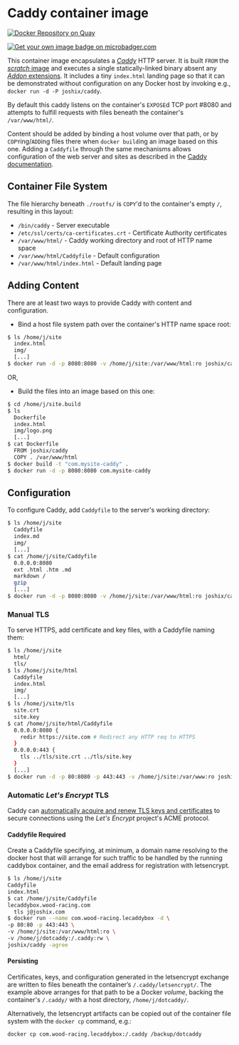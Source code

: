 # Caddy container image

[![Docker Repository on Quay](https://quay.io/repository/joshix/caddy/status "Docker Repository on Quay")][quay-joshix-caddy]

[![Get your own image badge on microbadger.com](https://images.microbadger.com/badges/image/joshix/caddy.svg "Container Layers")][microbadge]

This container image encapsulates a [*Caddy*][caddy] HTTP server. It is built `FROM` the [*scratch* image][scratchimg] and executes a single statically-linked binary absent any [*Addon* extensions][caddons]. It includes a tiny `index.html` landing page so that it can be demonstrated without configuration on any Docker host by invoking e.g., `docker run -d -P joshix/caddy`.

By default this caddy listens on the container's `EXPOSE`d TCP port #8080 and attempts to fulfill requests with files beneath the container's `/var/www/html/`.

Content should be added by binding a host volume over that path, or by `COPY`ing/`ADD`ing files there when `docker build`ing an image based on this one. Adding a `Caddyfile` through the same mechanisms allows configuration of the web server and sites as described in the [Caddy documentation][caddydocs].

## Container File System

The file hierarchy beneath `./rootfs/` is `COPY`'d to the container's empty `/`, resulting in this layout:

* `/bin/caddy` - Server executable
* `/etc/ssl/certs/ca-certificates.crt` - Certificate Authority certificates
* `/var/www/html/` - Caddy working directory and root of HTTP name space
* `/var/www/html/Caddyfile` - Default configuration
* `/var/www/html/index.html` - Default landing page

## Adding Content

There are at least two ways to provide Caddy with content and configuration.

* Bind a host file system path over the container's HTTP name space root:

```sh
$ ls /home/j/site
  index.html
  img/
  [...]
$ docker run -d -p 8080:8080 -v /home/j/site:/var/www/html:ro joshix/caddy
```

OR,

* Build the files into an image based on this one:

```sh
$ cd /home/j/site.build
$ ls
  Dockerfile
  index.html
  img/logo.png
  [...]
$ cat Dockerfile
  FROM joshix/caddy
  COPY . /var/www/html
$ docker build -t "com.mysite-caddy" .
$ docker run -d -p 8080:8080 com.mysite-caddy
```

## Configuration

To configure Caddy, add `Caddyfile` to the server's working directory:

```sh
$ ls /home/j/site
  Caddyfile
  index.md
  img/
  [...]
$ cat /home/j/site/Caddyfile
  0.0.0.0:8080
  ext .html .htm .md
  markdown /
  gzip
  [...]
$ docker run -d -p 8080:8080 -v /home/j/site:/var/www/html:ro joshix/caddy
```

### Manual TLS

To serve HTTPS, add certificate and key files, with a Caddyfile naming them:

```sh
$ ls /home/j/site
  html/
  tls/
$ ls /home/j/site/html
  Caddyfile
  index.html
  img/
  [...]
$ ls /home/j/site/tls
  site.crt
  site.key
$ cat /home/j/site/html/Caddyfile
  0.0.0.0:8080 {
    redir https://site.com # Redirect any HTTP req to HTTPS
  }
  0.0.0.0:443 {
    tls ../tls/site.crt ../tls/site.key
  }
  [...]
$ docker run -d -p 80:8080 -p 443:443 -v /home/j/site:/var/www:ro joshix/caddy
```

### Automatic *Let's Encrypt* TLS

Caddy can [automatically acquire and renew TLS keys and certificates][caddyautotls] to secure connections using the *Let's Encrypt* project's ACME protocol.

#### Caddyfile Required

Create a Caddyfile specifying, at minimum, a domain name resolving to the docker host that will arrange for such traffic to be handled by the running caddybox container, and the email address for registration with letsencrypt.

```sh
$ ls /home/j/site
Caddyfile
index.html
$ cat /home/j/site/Caddyfile
lecaddybox.wood-racing.com
  tls j@joshix.com
$ docker run --name com.wood-racing.lecaddybox -d \
-p 80:80 -p 443:443 \
-v /home/j/site:/var/www/html:ro \
-v /home/j/dotcaddy:/.caddy:rw \
joshix/caddy -agree
```

#### Persisting

Certificates, keys, and configuration generated in the letsencrypt exchange are written to files beneath the container’s `/.caddy/letsencrypt/`. The example above arranges for that path to be a Docker *volume*, backing the container's `/.caddy/` with a host directory, `/home/j/dotcaddy/`.

Alternatively, the letsencrypt artifacts can be copied out of the container file system with the `docker cp` command, e.g.:

```sh
docker cp com.wood-racing.lecaddybox:/.caddy /backup/dotcaddy
```

[caddons]: https://github.com/mholt/caddy/wiki/Extending-Caddy
[caddy]: https://caddyserver.com
[caddyautotls]: https://caddyserver.com/docs/automatic-https
[caddydocs]: https://caddyserver.com/docs
[microbadge]: https://microbadger.com/images/joshix/caddy
[quay-joshix-caddy]: https://quay.io/repository/joshix/caddy
[scratchimg]: https://hub.docker.com/_/scratch/
